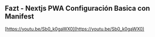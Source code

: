 ## Fazt - Nextjs PWA Configuración Basica con Manifest

[https://youtu.be/Sb0_k0gaWX0](https://youtu.be/Sb0_k0gaWX0)